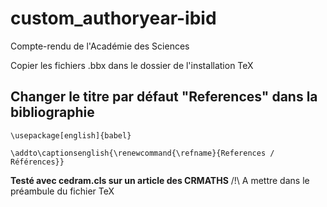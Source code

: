 # custom_authoryear-ibid
Compte-rendu de l'Académie des Sciences

Copier les fichiers .bbx dans le dossier de l'installation TeX

## Changer le titre par défaut "References" dans la bibliographie

```TeX
\usepackage[english]{babel}

\addto\captionsenglish{\renewcommand{\refname}{References / Références}}
```
**Testé avec cedram.cls sur un article des CRMATHS**
/!\ A mettre dans le préambule du fichier TeX 